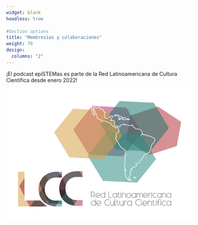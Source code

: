 ```yaml
---
widget: blank
headless: true

#Section options
title: "Membresías y colaboraciones"
weight: 70
design:
  columns: "2"
---
```


¡El podcast epiSTEMas es parte de la Red Latinoamericana de Cultura Científica desde enero 2022!

[![RedLCC](redlcc.png)](https://redlcc.org/about/) 